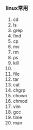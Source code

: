  ### linux常用
1. cd
2. ls
3. grep
4. find
5. cp
6. mv
7. rm 
8. ps     
9. kill
10. 
11. file
12. tar
13. cat
14. chgrp
15. chown
16. chmod
17. vim
18. gcc
19. time
20. man

